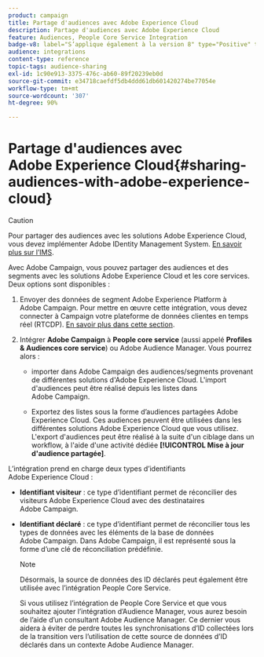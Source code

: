 ```yaml
---
product: campaign
title: Partage d'audiences avec Adobe Experience Cloud
description: Partage d'audiences avec Adobe Experience Cloud
feature: Audiences, People Core Service Integration
badge-v8: label="S’applique également à la version 8" type="Positive" tooltip="S’applique également à Campaign v8"
audience: integrations
content-type: reference
topic-tags: audience-sharing
exl-id: 1c90e913-3375-476c-ab60-89f20239eb0d
source-git-commit: e34718caefdf5db4ddd61db601420274be77054e
workflow-type: tm+mt
source-wordcount: '307'
ht-degree: 90%

---
```


# Partage d&#39;audiences avec Adobe Experience Cloud{#sharing-audiences-with-adobe-experience-cloud}



>[!CAUTION]
>
>Pour partager des audiences avec les solutions Adobe Experience Cloud, vous devez implémenter Adobe IDentity Management System. [En savoir plus sur l’IMS](../../integrations/using/about-adobe-id.md).

Avec Adobe Campaign, vous pouvez partager des audiences et des segments avec les solutions Adobe Experience Cloud et les core services. Deux options sont disponibles :

1. Envoyer des données de segment Adobe Experience Platform à Adobe Campaign. Pour mettre en œuvre cette intégration, vous devez connecter à Campaign votre plateforme de données clientes en temps réel (RTCDP). [En savoir plus dans cette section](https://experienceleague.adobe.com/docs/experience-platform/destinations/catalog/email-marketing/adobe-campaign.html?lang=fr).

1. Intégrer **Adobe Campaign** à **People core service** (aussi appelé **Profiles &amp; Audiences core service**) ou Adobe Audience Manager. Vous pourrez alors :

   * importer dans Adobe Campaign des audiences/segments provenant de différentes solutions d&#39;Adobe Experience Cloud. L&#39;import d&#39;audiences peut être réalisé depuis les listes dans Adobe Campaign.

   * Exportez des listes sous la forme d’audiences partagées Adobe Experience Cloud. Ces audiences peuvent être utilisées dans les différentes solutions Adobe Experience Cloud que vous utilisez. L&#39;export d&#39;audiences peut être réalisé à la suite d&#39;un ciblage dans un workflow, à l&#39;aide d&#39;une activité dédiée **[!UICONTROL Mise à jour d&#39;audience partagée]**.

L’intégration prend en charge deux types d’identifiants Adobe Experience Cloud :

* **Identifiant visiteur** : ce type d’identifiant permet de réconcilier des visiteurs Adobe Experience Cloud avec des destinataires Adobe Campaign.
* **Identifiant déclaré** : ce type d’identifiant permet de réconcilier tous les types de données avec les éléments de la base de données Adobe Campaign. Dans Adobe Campaign, il est représenté sous la forme d’une clé de réconciliation prédéfinie.

  >[!NOTE]
  >
  > Désormais, la source de données des ID déclarés peut également être utilisée avec l’intégration People Core Service.
  >
  >Si vous utilisez l’intégration de People Core Service et que vous souhaitez ajouter l’intégration d’Audience Manager, vous aurez besoin de l’aide d’un consultant Adobe Audience Manager. Ce dernier vous aidera à éviter de perdre toutes les synchronisations d’ID collectées lors de la transition vers l’utilisation de cette source de données d’ID déclarés dans un contexte Adobe Audience Manager.
